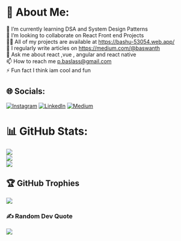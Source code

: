 # 💫 About Me:
🌱 I’m currently learning DSA and System Design Patterns<br>👯 I’m looking to collaborate on React Front end Projects<br>👨‍💻 All of my projects are available at https://bashu-53054.web.app/<br>📝 I regularly write articles on https://medium.com/@baswanth<br>💬 Ask me about react ,vue , angular and react native<br>📫 How to reach me p.baslass@gmail.com<br>⚡ Fun fact I think iam cool and fun


## 🌐 Socials:
[![Instagram](https://img.shields.io/badge/Instagram-%23E4405F.svg?logo=Instagram&logoColor=white)](https://instagram.com/baswanthpapisettty) [![LinkedIn](https://img.shields.io/badge/LinkedIn-%230077B5.svg?logo=linkedin&logoColor=white)](https://linkedin.com/in/baswanth-papisetty-91340b9a) [![Medium](https://img.shields.io/badge/Medium-12100E?logo=medium&logoColor=white)](https://medium.com/@baswanth) 

# 📊 GitHub Stats:
![](https://github-readme-stats.vercel.app/api?username=bashu241997&theme=city_light&hide_border=false&include_all_commits=true&count_private=true)<br/>
![](https://github-readme-streak-stats.herokuapp.com/?user=bashu241997&theme=city_light&hide_border=false)<br/>
![](https://github-readme-stats.vercel.app/api/top-langs/?username=bashu241997&theme=city_light&hide_border=false&include_all_commits=true&count_private=true&layout=compact)

## 🏆 GitHub Trophies
![](https://github-profile-trophy.vercel.app/?username=bashu241997&theme=radical&no-frame=true&no-bg=true&margin-w=4)

### ✍️ Random Dev Quote
![](https://quotes-github-readme.vercel.app/api?type=horizontal&theme=dark)

